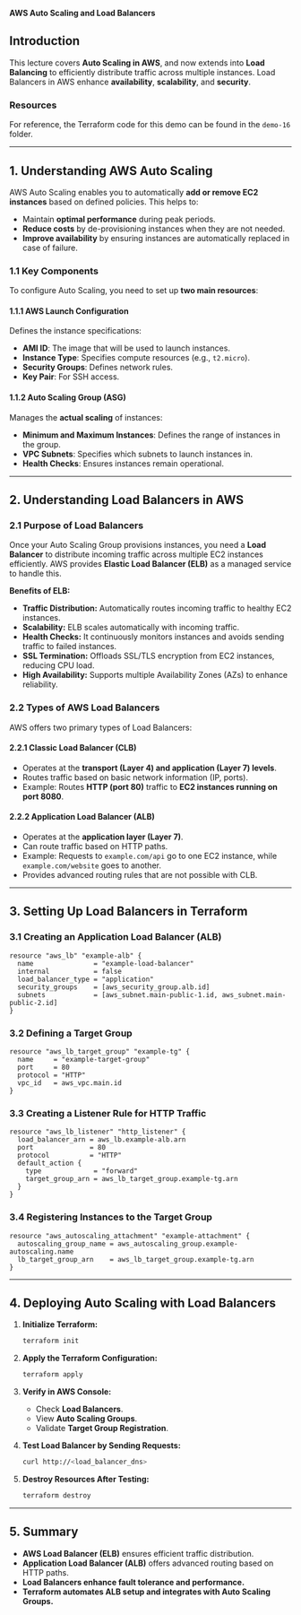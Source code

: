 **AWS Auto Scaling and Load Balancers**

## Introduction
This lecture covers **Auto Scaling in AWS**, and now extends into **Load Balancing** to efficiently distribute traffic across multiple instances. Load Balancers in AWS enhance **availability**, **scalability**, and **security**.

### Resources
For reference, the Terraform code for this demo can be found in the `demo-16` folder.

---

## **1. Understanding AWS Auto Scaling**
AWS Auto Scaling enables you to automatically **add or remove EC2 instances** based on defined policies. This helps to: 
- Maintain **optimal performance** during peak periods.
- **Reduce costs** by de-provisioning instances when they are not needed.
- **Improve availability** by ensuring instances are automatically replaced in case of failure.

### **1.1 Key Components**
To configure Auto Scaling, you need to set up **two main resources**:

#### **1.1.1 AWS Launch Configuration**
Defines the instance specifications:
- **AMI ID**: The image that will be used to launch instances.
- **Instance Type**: Specifies compute resources (e.g., `t2.micro`).
- **Security Groups**: Defines network rules.
- **Key Pair**: For SSH access.

#### **1.1.2 Auto Scaling Group (ASG)**
Manages the **actual scaling** of instances:
- **Minimum and Maximum Instances**: Defines the range of instances in the group.
- **VPC Subnets**: Specifies which subnets to launch instances in.
- **Health Checks**: Ensures instances remain operational.

---

## **2. Understanding Load Balancers in AWS**

### **2.1 Purpose of Load Balancers**
Once your Auto Scaling Group provisions instances, you need a **Load Balancer** to distribute incoming traffic across multiple EC2 instances efficiently. AWS provides **Elastic Load Balancer (ELB)** as a managed service to handle this.

**Benefits of ELB:**
- **Traffic Distribution:** Automatically routes incoming traffic to healthy EC2 instances.
- **Scalability:** ELB scales automatically with incoming traffic.
- **Health Checks:** It continuously monitors instances and avoids sending traffic to failed instances.
- **SSL Termination:** Offloads SSL/TLS encryption from EC2 instances, reducing CPU load.
- **High Availability:** Supports multiple Availability Zones (AZs) to enhance reliability.

### **2.2 Types of AWS Load Balancers**
AWS offers two primary types of Load Balancers:

#### **2.2.1 Classic Load Balancer (CLB)**
- Operates at the **transport (Layer 4) and application (Layer 7) levels**.
- Routes traffic based on basic network information (IP, ports).
- Example: Routes **HTTP (port 80)** traffic to **EC2 instances running on port 8080**.

#### **2.2.2 Application Load Balancer (ALB)**
- Operates at the **application layer (Layer 7)**.
- Can route traffic based on HTTP paths.
- Example: Requests to `example.com/api` go to one EC2 instance, while `example.com/website` goes to another.
- Provides advanced routing rules that are not possible with CLB.

---

## **3. Setting Up Load Balancers in Terraform**

### **3.1 Creating an Application Load Balancer (ALB)**
```hcl
resource "aws_lb" "example-alb" {
  name               = "example-load-balancer"
  internal           = false
  load_balancer_type = "application"
  security_groups    = [aws_security_group.alb.id]
  subnets            = [aws_subnet.main-public-1.id, aws_subnet.main-public-2.id]
}
```

### **3.2 Defining a Target Group**
```hcl
resource "aws_lb_target_group" "example-tg" {
  name     = "example-target-group"
  port     = 80
  protocol = "HTTP"
  vpc_id   = aws_vpc.main.id
}
```

### **3.3 Creating a Listener Rule for HTTP Traffic**
```hcl
resource "aws_lb_listener" "http_listener" {
  load_balancer_arn = aws_lb.example-alb.arn
  port              = 80
  protocol          = "HTTP"
  default_action {
    type             = "forward"
    target_group_arn = aws_lb_target_group.example-tg.arn
  }
}
```

### **3.4 Registering Instances to the Target Group**
```hcl
resource "aws_autoscaling_attachment" "example-attachment" {
  autoscaling_group_name = aws_autoscaling_group.example-autoscaling.name
  lb_target_group_arn    = aws_lb_target_group.example-tg.arn
}
```

---

## **4. Deploying Auto Scaling with Load Balancers**

1. **Initialize Terraform:**
   ```bash
   terraform init
   ```
2. **Apply the Terraform Configuration:**
   ```bash
   terraform apply
   ```
3. **Verify in AWS Console:**
   - Check **Load Balancers**.
   - View **Auto Scaling Groups**.
   - Validate **Target Group Registration**.

4. **Test Load Balancer by Sending Requests:**
   ```bash
   curl http://<load_balancer_dns>
   ```

5. **Destroy Resources After Testing:**
   ```bash
   terraform destroy
   ```

---

## **5. Summary**
- **AWS Load Balancer (ELB)** ensures efficient traffic distribution.
- **Application Load Balancer (ALB)** offers advanced routing based on HTTP paths.
- **Load Balancers enhance fault tolerance and performance.**
- **Terraform automates ALB setup and integrates with Auto Scaling Groups.**



